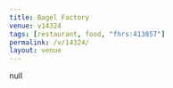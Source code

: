 ```yaml
---
title: Bagel Factory
venue: v14324
tags: [restaurant, food, "fhrs:413857"]
permalink: /v/14324/
layout: venue
---
```

null